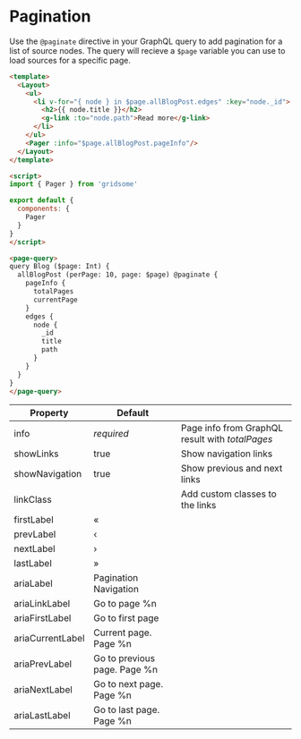 # Pagination

Use the `@paginate` directive in your GraphQL query to add pagination for a list of source nodes. The query will recieve a `$page` variable you can use to load sources for a specific page.

```html
<template>
  <Layout>
    <ul>
      <li v-for="{ node } in $page.allBlogPost.edges" :key="node._id">
        <h2>{{ node.title }}</h2>
        <g-link :to="node.path">Read more</g-link>
      </li>
    </ul>
    <Pager :info="$page.allBlogPost.pageInfo"/>
  </Layout>
</template>

<script>
import { Pager } from 'gridsome'

export default {
  components: {
    Pager
  }
}
</script>

<page-query>
query Blog ($page: Int) {
  allBlogPost (perPage: 10, page: $page) @paginate {
    pageInfo {
      totalPages
      currentPage
    }
    edges {
      node {
        _id
        title
        path
      }
    }
  }
}
</page-query>
```

|Property         |Default| |
|-----------------|-------|-|
|info             |*required* |Page info from GraphQL result with *totalPages*
|showLinks        |true |Show navigation links
|showNavigation   |true |Show previous and next links
|linkClass        ||Add custom classes to the links
|firstLabel       |«
|prevLabel        |‹
|nextLabel        |›
|lastLabel        |»
|ariaLabel        |Pagination Navigation
|ariaLinkLabel    |Go to page %n
|ariaFirstLabel   |Go to first page
|ariaCurrentLabel |Current page. Page %n
|ariaPrevLabel    |Go to previous page. Page %n
|ariaNextLabel    |Go to next page. Page %n
|ariaLastLabel    |Go to last page. Page %n
